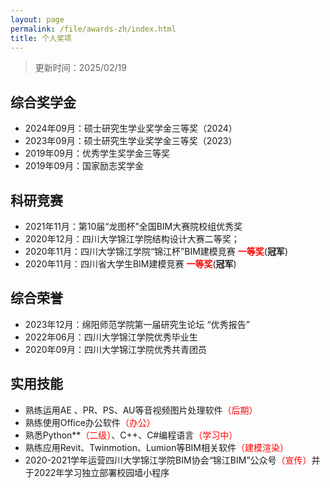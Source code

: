 ```yaml
---
layout: page
permalink: /file/awards-zh/index.html
title: 个人奖项
---
```


> 更新时间：2025/02/19

## 综合奖学金

- 2024年09月：硕士研究生学业奖学金三等奖（2024）
- 2023年09月：硕士研究生学业奖学金三等奖（2023）
- 2019年09月：优秀学生奖学金三等奖
- 2019年09月：国家励志奖学金

## 科研竞赛

- 2021年11月：第10届“龙图杯”全国BIM大赛院校组优秀奖
- 2020年12月：四川大学锦江学院结构设计大赛二等奖；
- 2020年11月：四川大学锦江学院“锦江杯”BIM建模竞赛 **<font color='red'>一等奖</font>**(**冠军**)
- 2020年11月：四川省大学生BIM建模竞赛 **<font color='red'>一等奖</font>**(**冠军**)

## 综合荣誉

- 2023年12月：绵阳师范学院第一届研究生论坛 “优秀报告”
- 2022年06月：四川大学锦江学院优秀毕业生
- 2020年09月：四川大学锦江学院优秀共青团员

## 实用技能

- 熟练运用AE 、PR、PS、AU等音视频图片处理软件<font color='red'>（后期）</font>
- 熟练使用Office办公软件<font color='red'>（办公）</font>
- 熟悉Python**<font color='red'>（二级）</font>、C++、C#编程语言<font color='red'>（学习中）</font>
- 熟练应用Revit、Twinmotion、Lumion等BIM相关软件<font color='red'>（建模渲染）</font>
- 2020-2021学年运营四川大学锦江学院BIM协会“锦江BIM”公众号<font color='red'>（宣传）</font>并于2022年学习独立部署校园墙小程序
